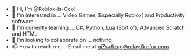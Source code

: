 - 👋 Hi, I’m @Roblox-Is-Cool
- 👀 I’m interested in ... Video Games (Especially Roblox) and Productivity software.
- 🌱 I’m currently learning ... C#, Python, Lua (Sort of), Advanced Scratch and HTML
- 💞️ I’m looking to collaborate on ... nothing
- 📫 How to reach me ... Email me at gi7su6zug@relay.firefox.com

<!---
Roblox-Is-Cool/Roblox-Is-Cool is a ✨ special ✨ repository because its `README.md` (this file) appears on your GitHub profile.
You can click the Preview link to take a look at your changes.
--->
